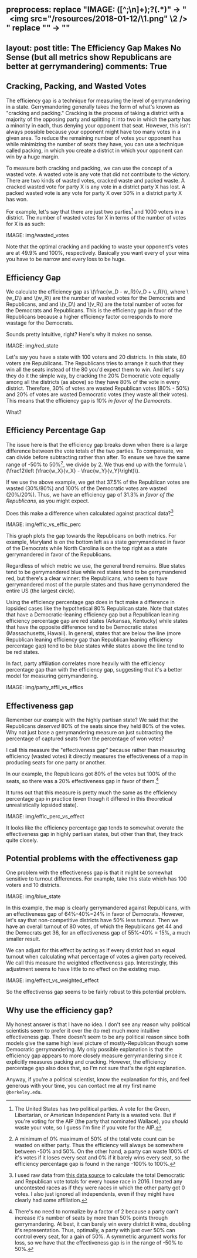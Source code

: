 preprocess:
    replace "IMAGE: ([^;\n]+);?(.*)" -> "<center><img src=\"/resources/2018-01-12/\\1.png\" \\2 /></center>"
    replace "<!--a*-->" -> ""
---
layout: post
title: The Efficiency Gap Makes No Sense (but all metrics show Republicans are better at gerrymandering)
comments: True
---

## Cracking, Packing, and Wasted Votes

The efficiency gap is a technique for measuring the level of gerrymandering in a state. Gerrymandering generally takes the form of what's known as "cracking and packing." Cracking is the process of taking a district with a majority of the opposing party and splitting it into two in which the party has a minority in each, thus denying your opponent that seat. However, this isn't always possible because your opponent might have too many votes in a given area. To reduce the remaining number of votes your opponent has while minimizing the number of seats they have, you can use a technique called packing, in which you create a district in which your opponent can win by a huge margin.

To measure both cracking and packing, we can use the concept of a wasted vote. A wasted vote is any vote that did not contribute to the victory. There are two kinds of wasted votes, cracked waste and packed waste. A cracked wasted vote for party X is any vote in a district party X has lost. A packed wasted vote is any vote for party X over 50% in a district party X has won.

For example, let's say that there are just two parties[^1] and 1000 voters in a district. The number of wasted votes for X in terms of the number of votes for X is as such:

IMAGE: img/wasted_votes

<!--end excerpt-->

Note that the optimal cracking and packing to waste your opponent's votes are at 49.9% and 100%, respectively. Basically you want every of your wins you have to be narrow and every loss to be huge.

## Efficiency Gap

We calculate the efficiency gap as \\(\\frac{w_D - w_R}{v_D + v_R}\\), where \\(w_D\\) and \\(w_R\\) are the number of wasted votes for the Democrats and Republicans, and  and \\(v_D\\) and \\(v_R\\) are the total number of votes for the Democrats and Republicans. This is the efficiency gap in favor of the Republicans because a higher efficiency factor corresponds to more wastage for  the Democrats.

Sounds pretty intuitive, right? Here's why it makes no sense.

IMAGE: img/red_state

Let's say you have a state with 100 voters and 20 districts. In this state, 80 voters are Republicans. The Republicans tries to arrange it such that they win all the seats instead of the 80 you'd expect them to win. And let's say they do it the simple way, by cracking the 20% Democratic vote equally among all the districts (as above) so they have 80% of the vote in every district. Therefore, 30% of votes are wasted Republican votes (80% - 50%) and 20% of votes are wasted Democratic votes (they waste all their votes). This means that the efficiency gap is 10% *in favor of the Democrats*.

What?

## Efficiency Percentage Gap

The issue here is that the efficiency gap breaks down when there is a large difference between the vote totals of the two parties. To compensate, we can divide before subtracting rather than after. To ensure we have the same range of -50% to 50%[^2], we divide by 2. We thus end up with the formula \\(\\frac12\\left (\frac{w_X}{v_X} - \frac{w_Y}{v_Y}\\right)\\).


If we use the above example, we get that 37.5% of the Republican votes are wasted (30%/80%) and 100% of the Democratic votes are wasted (20%/20%). Thus, we have an efficiency gap of 31.3% *in favor of the Republicans,* as you might expect.

Does this make a difference when calculated against practical data?[^3]

IMAGE: img/effic_vs_effic_perc

This graph plots the gap towards the Republicans on both metrics. For example, Maryland is on the bottom left as a state gerrymandered in favor of the Democrats while North Carolina is on the top right as a state gerrymandered in favor of the Republicans.

Regardless of which metric we use, the general trend remains. Blue states tend to be gerrymandered blue while red states tend to be gerrymandered red, but there's a clear winner: the Republicans, who seem to have gerrymandered most of the purple states and thus have gerrymandered the entire US (the largest circle).

Using the efficiency percentage gap does in fact make a difference in lopsided cases like the hypothetical 80% Republican state. Note that states that have a Democratic-leaning efficiency gap but a Republican leaning efficiency percentage gap are red states (Arkansas, Kentucky) while states that have the opposite difference tend to be Democratic states (Massachusetts, Hawaii). In general, states that are below the line (more Republican leaning efficiency gap than Republican leaning efficiency percentage gap) tend to be blue states while states above the line tend to be red states.

In fact, party affiliation correlates more heavily with the efficiency percentage gap than with the efficiency gap, suggesting that it's a better model for measuring gerrymandering.

IMAGE: img/party_affil_vs_effics

## Effectiveness gap

Remember our example with the highly partisan state? We said that the Republicans *deserved* 80% of the seats since they held 80% of the votes. Why not just base a gerrymandering measure on just subtracting the percentage of captured seats from the percentage of won votes?

I call this measure the "effectiveness gap" because rather than measuring efficiency (wasted votes) it directly measures the effectiveness of a map in producing seats for one party or another.

In our example, the Republicans got 80% of the votes but 100% of the seats, so there was a 20% effectiveness gap in favor of them.[^4]

It turns out that this measure is pretty much the same as the efficiency percentage gap in practice (even though it differed in this theoretical unrealistically lopsided state).

IMAGE: img/effic_perc_vs_effect

It looks like the efficiency percentage gap tends to somewhat overate the effectiveness gap in highly partisan states, but other than that, they track quite closely.

## Potential problems with the effectiveness gap

One problem with the effectiveness gap is that it might be somewhat sensitive to turnout differences. For example, take this state which has 100 voters and 10 districts.

IMAGE: img/blue_state

In this example, the map is clearly gerrymandered against Republicans, with an effectiveness gap of 64%-40%=24% in favor of Democrats. However, let's say that non-competitive districts have 50% less turnout. Then we have an overall turnout of 80 votes, of which the Republicans get 44 and the Democrats get 36, for an effectiveness gap of 55%-40% = 15%, a much smaller result.

We can adjust for this effect by acting as if every district had an equal turnout when calculating what percentage of votes a given party received. We call this measure the weighted effectiveness gap. Interestingly, this adjustment seems to have little to no effect on the existing map.

IMAGE: img/effect_vs_weighted_effect

So the effectivenss gap seems to be fairly robust to this potential problem.

## Why use the efficiency gap?

My honest answer is that I have no idea. I don't see any reason why political scientists seem to prefer it over the (to me) much more intuitive effectiveness gap. There doesn't seem to be any political reason since both models give the same high level picture of mostly-Republican though some Democratic gerrymandering. My only possible explanation is that the efficiency gap appears to more closely measure gerrymandering since it explicitly measures packing and cracking. However, the efficiency percentage gap also does that, so I'm not sure that's the right explanation.

Anyway, if you're a political scientist, know the explanation for this, and feel generous with your time, you can contact me at my first name `@berkeley.edu`.

[^1]: The United States has two political parties. A vote for the Green, Libertarian, or American Independent Party is a wasted vote. But if you're voting for the AIP (the party that nominated Wallace), you *should* waste your vote, so I guess I'm fine if you vote for the AIP.

[^2]: A minimum of 0% maximum of 50% of the total vote count can be wasted on either party. Thus the efficiency will always be somewhere between -50% and 50%. On the other hand, a party can waste 100% of it's votes if it loses every seat and 0% if it barely wins every seat, so the efficiency percentage gap is found in the range -100% to 100%.

[^3]: I used raw data from [this data source](https://data.world/lonelyguppy/2016-us-house-of-rep-voting-by-state-and-district) to calculate the total Democratic and Republican vote totals for every house race in 2016. I treated any uncontested races as if they were races in which the other party got 0 votes. I also just ignored all independents, even if they might have clearly had some affiliation.

[^4]: There's no need to normalize by a factor of 2 because a party can't increase it's number of seats by more than 50% points through gerrymandering. At best, it can barely win every district it wins, doubling it's representation. Thus, optimally, a party with just over 50% can control every seat, for a gain of 50%. A symmetric argument works for loss, so we have that the effectiveness gap is in the range of -50% to 50%.
